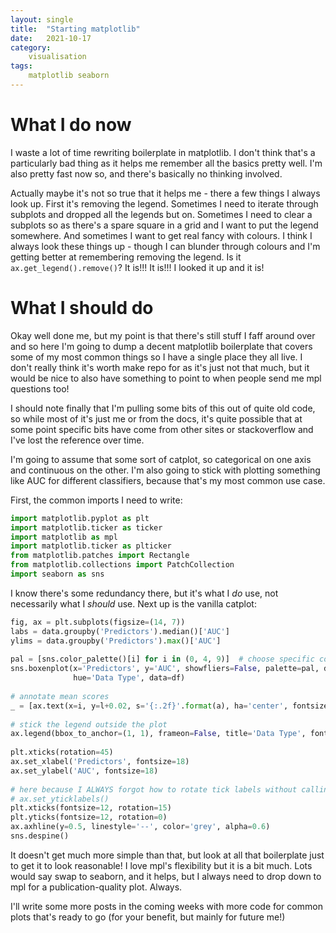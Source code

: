 ```yaml
---
layout: single
title:  "Starting matplotlib"
date:   2021-10-17
category:
    visualisation
tags:
    matplotlib seaborn 
---
```


# What I do now
I waste a lot of time rewriting boilerplate in matplotlib. I don't think that's a particularly bad thing as it helps me remember all the basics pretty well. I'm also pretty fast now so, and there's basically no thinking involved.

Actually maybe it's not so true that it helps me - there a few things I always look up. First it's removing the legend. Sometimes I need to iterate through subplots and dropped all the legends but on. Sometimes I need to clear a subplots so as there's a spare square in a grid and I want to put the legend somewhere. And sometimes I want to get real fancy with colours. I think I always look these things up - though I can blunder through colours and I'm getting better at remembering removing the legend. Is it `ax.get_legend().remove()`? It is!!! It is!!! I looked it up and it is! 

# What I should do
Okay well done me, but my point is that there's still stuff I faff around over and so here I'm going to dump a decent matplotlib boilerplate that covers some of my most common things so I have a single place they all live. I don't really think it's worth make repo for as it's just not that much, but it would be nice to also have something to point to when people send me mpl questions too!

I should note finally that I'm pulling some bits of this out of quite old code, so while most of it's just me or from the docs, it's quite possible that at some point specific bits have come from other sites or stackoverflow and I've lost the reference over time.

I'm going to assume that some sort of catplot, so categorical on one axis and continuous on the other. I'm also going to stick with plotting something like AUC for different classifiers, because that's my most common use case.

First, the common imports I need to write:

```python
import matplotlib.pyplot as plt
import matplotlib.ticker as ticker
import matplotlib as mpl
import matplotlib.ticker as plticker
from matplotlib.patches import Rectangle
from matplotlib.collections import PatchCollection
import seaborn as sns
```


I know there's some redundancy there, but it's what I *do* use, not necessarily what I *should* use. Next up is the vanilla catplot:

```python
fig, ax = plt.subplots(figsize=(14, 7))
labs = data.groupby('Predictors').median()['AUC']
ylims = data.groupby('Predictors').max()['AUC']
    
pal = [sns.color_palette()[i] for i in (0, 4, 9)]  # choose specific colours from palette
sns.boxenplot(x='Predictors', y='AUC', showfliers=False, palette=pal, dodge=False,
              hue='Data Type', data=df)
    
# annotate mean scores 
_ = [ax.text(x=i, y=l+0.02, s='{:.2f}'.format(a), ha='center', fontsize=12) for i, (a, l) in enumerate(zip(labs, ylims))]
    
# stick the legend outside the plot
ax.legend(bbox_to_anchor=(1, 1), frameon=False, title='Data Type', fontsize=14, title_fontsize=16)
    
plt.xticks(rotation=45)
ax.set_xlabel('Predictors', fontsize=18)
ax.set_ylabel('AUC', fontsize=18)
    
# here because I ALWAYS forgot how to rotate tick labels without calling
# ax.set_yticklabels()
plt.xticks(fontsize=12, rotation=15) 
plt.yticks(fontsize=12, rotation=0)
ax.axhline(y=0.5, linestyle='--', color='grey', alpha=0.6)
sns.despine()
```


It doesn't get much more simple than that, but look at all that boilerplate just to get it to look reasonable! I love mpl's flexibility but it is a bit much. Lots would say swap to seaborn, and it helps, but I always need to drop down to mpl for a publication-quality plot. Always.

I'll write some more posts in the coming weeks with more code for common plots that's ready to go (for your benefit, but mainly for future me!)